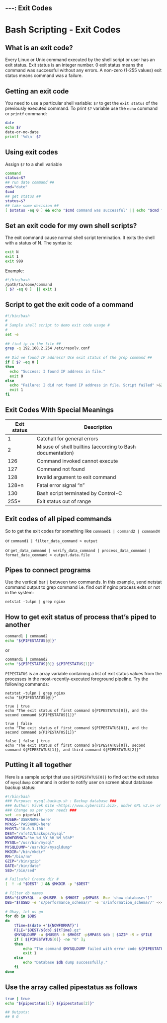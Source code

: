 ---: Exit Codes
---
# Bash Scripting - Exit Codes

## What is an exit code?

Every Linux or Unix command executed by the shell script or user has an exit status. Exit status is an integer number. 0 exit status means the command was successful without any errors. A non-zero (1-255 values) exit status means command was a failure.

## Getting an exit code

You need to use a particular shell variable: `$?` to get the `exit status` of the previously executed command. To print `$?` variable use the `echo` command or `printf` command:

```bash
date
echo $?
date-or-no-date
printf '%d\n' $?
```

## Using exit codes

Assign `$?` to a shell variable

```bash
command
status=$?
## run date command ##
cmd="date"
$cmd
## get status ##
status=$?
## take some decision ## 
[ $status -eq 0 ] && echo "$cmd command was successful" || echo "$cmd failed"
```

## Set an exit code for my own shell scripts?

The exit command cause normal shell script termination. It exits the shell with a status of N. The syntax is:

```bash
exit N
exit 1
exit 999
```

Example:

```bash
#!/bin/bash
/path/to/some/command
[ $? -eq 0 ]  || exit 1
```

## Script to get the exit code of a command

```bash
#!/bin/bash
#
# Sample shell script to demo exit code usage #
#
set -e
 
## find ip in the file ##
grep -q 192.168.2.254 /etc/resolv.conf
 
## Did we found IP address? Use exit status of the grep command ##
if [ $? -eq 0 ]
then
  echo "Success: I found IP address in file."
  exit 0
else
  echo "Failure: I did not found IP address in file. Script failed" >&2
  exit 1
fi
```

## Exit Codes With Special Meanings

| Exit status | Description                                                |
|-------------|------------------------------------------------------------|
|1            | Catchall for general errors                                |
|2            | Misuse of shell builtins (according to Bash documentation) |
|126          | Command invoked cannot execute                             |
|127          | Command not found                                          |
|128          | Invalid argument to exit command                           |
|128+n        | Fatal error signal “n”                                     |
|130          | Bash script terminated by Control-C                        |
|255*         | Exit status out of range                                   |

## Exit codes of all piped commands

So to get the exit codes for something like `command1 | command2 | commandN`

or `command1 | filter_data_command > output`

or `get_data_command | verify_data_command | process_data_command | format_data_command > output.data.file`

## Pipes to connect programs

Use the vertical bar `|` between two commands. In this example, send netstat command output to grep command i.e. find out if nginx process exits or not in the system:

```shell
netstat -tulpn | grep nginx
```

## How to get exit status of process that’s piped to another

```bash
command1 | command2 
echo "${PIPESTATUS[@]}"
```

or

```bash
command1 | command2 
echo "${PIPESTATUS[0]} ${PIPESTATUS[1]}"
```

`PIPESTATUS` is an array variable containing a list of exit status values from the processes in the most-recently-executed foreground pipeline. Try the following commands:

```shell
netstat -tulpn | grep nginx
echo "${PIPESTATUS[@]}"
 
true | true
echo "The exit status of first command ${PIPESTATUS[0]}, and the second command ${PIPESTATUS[1]}"
 
true | false
echo "The exit status of first command ${PIPESTATUS[0]}, and the second command ${PIPESTATUS[1]}"
 
false | false | true 
echo "The exit status of first command ${PIPESTATUS[0]}, second command ${PIPESTATUS[1]}, and third command ${PIPESTATUS[2]}"
```

## Putting it all together

Here is a sample script that use `${PIPESTATUS[0]}` to find out the exit status of `mysqldump` command in order to notify user on screen about database backup status:

```bash
#!/bin/bash
### Purpose: mysql.backup.sh : Backup database ###
### Author: Vivek Gite <https://www.cyberciti.biz>, under GPL v2.x+ or above. ###
### Change as per your needs ###
set -eo pipefail
MUSER='USERNAME-here'
MPASS='PASSWORD-here'
MHOST='10.0.3.100'  
DEST="/nfs42/backups/mysql"
NOWFORMAT="%m_%d_%Y_%H_%M_%S%P"
MYSQL="/usr/bin/mysql"
MYSQLDUMP="/usr/bin/mysqldump"
MKDIR="/bin/mkdir"
RM="/bin/rm"
GZIP="/bin/gzip"
DATE="/bin/date"
SED="/bin/sed"

# Failsafe? Create dir #
[  ! -d "$DEST" ] && $MKDIR -p "$DEST"
 
# Filter db names
DBS="$($MYSQL -u $MUSER -h $MHOST -p$MPASS -Bse 'show databases')"
DBS="$($SED -e 's/performance_schema//' -e 's/information_schema//' <<<$DBS)"
 
# Okay, let us go
for db in $DBS
do
    tTime=$(date +"${NOWFORMAT}")
    FILE="$DEST/${db}.${tTime}.gz"
    $MYSQLDUMP -u $MUSER -h $MHOST -p$MPASS $db | $GZIP -9 > $FILE
    if [ ${PIPESTATUS[0]} -ne "0" ];
    then
        echo "The command $MYSQLDUMP failed with error code ${PIPESTATUS[0]}."
        exit 1
    else
        echo "Database $db dump successfully."    
    fi
done
```

## Use the array called pipestatus as follows

```bash
true | true
echo "${pipestatus[1]} ${pipestatus[2]}"

## Outputs:
## 0 0
```
